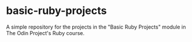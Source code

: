 # basic-ruby-projects
A simple repository for the projects in the "Basic Ruby Projects" module in The Odin Project's Ruby course.
